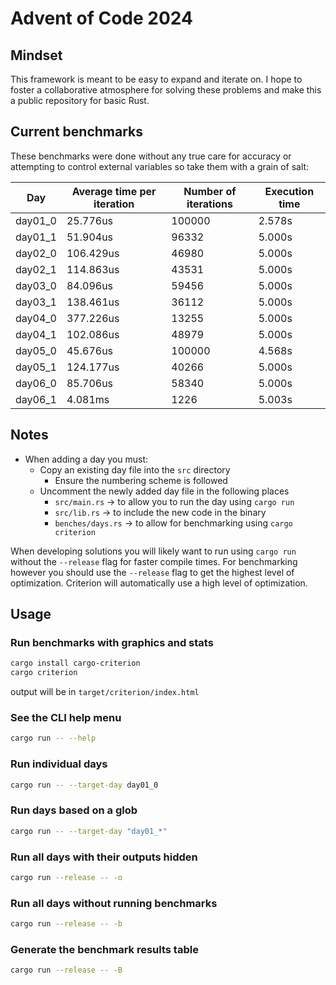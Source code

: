 # Advent of Code 2024

## Mindset

This framework is meant to be easy to expand and iterate on. I hope to foster a collaborative atmosphere for solving these problems and make this a public repository for basic Rust.

## Current benchmarks

These benchmarks were done without any true care for accuracy or attempting to control external variables so take them with a grain of salt:

|   Day   | Average time per iteration | Number of iterations | Execution time |
| ------- | -------------------------- | -------------------- | -------------- |
| day01_0 |                   25.776us |               100000 |         2.578s |
| day01_1 |                   51.904us |                96332 |         5.000s |
| day02_0 |                  106.429us |                46980 |         5.000s |
| day02_1 |                  114.863us |                43531 |         5.000s |
| day03_0 |                   84.096us |                59456 |         5.000s |
| day03_1 |                  138.461us |                36112 |         5.000s |
| day04_0 |                  377.226us |                13255 |         5.000s |
| day04_1 |                  102.086us |                48979 |         5.000s |
| day05_0 |                   45.676us |               100000 |         4.568s |
| day05_1 |                  124.177us |                40266 |         5.000s |
| day06_0 |                   85.706us |                58340 |         5.000s |
| day06_1 |                    4.081ms |                 1226 |         5.003s |

## Notes

- When adding a day you must:
  - Copy an existing day file into the `src` directory
    - Ensure the numbering scheme is followed
  - Uncomment the newly added day file in the following places
    - `src/main.rs` -> to allow you to run the day using `cargo run`
    - `src/lib.rs` -> to include the new code in the binary
    - `benches/days.rs` -> to allow for benchmarking using `cargo criterion`

When developing solutions you will likely want to run using `cargo run` without the `--release` flag for faster compile times. For benchmarking however you should use the `--release` flag to get the highest level of optimization. Criterion will automatically use a high level of optimization.

## Usage
### Run benchmarks with graphics and stats
``` bash
cargo install cargo-criterion
cargo criterion
```
output will be in `target/criterion/index.html`

### See the CLI help menu
``` bash
cargo run -- --help
```

### Run individual days
``` bash
cargo run -- --target-day day01_0
```

### Run days based on a glob
``` bash
cargo run -- --target-day "day01_*"
```

### Run all days with their outputs hidden
``` bash
cargo run --release -- -o
```

### Run all days without running benchmarks
``` bash
cargo run --release -- -b
```

### Generate the benchmark results table
``` bash
cargo run --release -- -B
```
